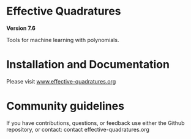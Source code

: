 # Effective Quadratures
**Version 7.6**

Tools for machine learning with polynomials.

# Installation and Documentation
Please visit www.effective-quadratures.org

# Community guidelines
If you have contributions, questions, or feedback use either the Github repository, or contact: contact <at> effective-quadratures.org
